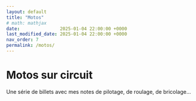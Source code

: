 ```yaml
---
layout: default
title: "Motos"
# math: mathjax
date:               2025-01-04 22:00:00 +0000
last_modified_date: 2025-01-04 22:00:00 +0000
nav_order: 7
permalink: /motos/
---
```


# Motos sur circuit
Une série de billets avec mes notes de pilotage, de roulage, de bricolage... 